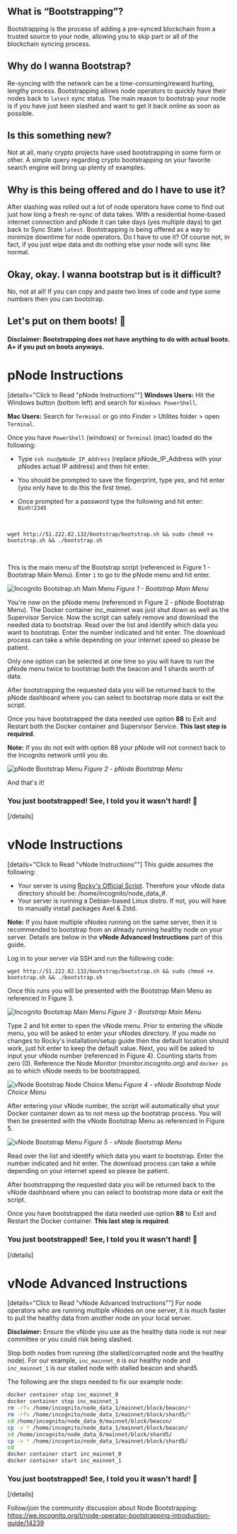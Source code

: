 ## What is “Bootstrapping”?

Bootstrapping is the process of adding a pre-synced blockchain from a trusted source to your node, allowing you to skip part or all of the blockchain syncing process. 

## Why do I wanna Bootstrap?

Re-syncing with the network can be a time-consuming/reward hurting, lengthy process. Bootstrapping allows node operators to quickly have their nodes back to `latest` sync status. The main reason to bootstrap your node is if you have just been slashed and want to get it back online as soon as possible.

## Is this something new?

Not at all, many crypto projects have used bootstrapping in some form or other. A simple query regarding crypto bootstrapping on your favorite search engine will bring up plenty of examples.

## Why is this being offered and do I have to use it?

After slashing was rolled out a lot of node operators have come to find out just how long a fresh re-sync of data takes. With a residential home-based internet connection and pNode it can take days (yes multiple days) to get back to Sync State `latest`. Bootstrapping is being offered as a way to minimize downtime for node operators. Do I have to use it? Of course not, in fact, if you just wipe data and do nothing else your node will sync like normal. 

## Okay, okay. I wanna bootstrap but is it difficult?

No, not at all! If you can copy and paste two lines of code and type some numbers then you can bootstrap.

## Let's put on them boots! :cowboy_hat_face: 


#### Disclaimer: Bootstrapping does not have anything to do with actual boots.     A+ if you put on boots anyways.

# pNode Instructions



[details="Click to Read "pNode Instructions""]
**Windows Users:** Hit the Windows button (bottom left) and search for `Windows PowerShell`. 

**Mac Users:** Search for `Terminal` or go into Finder > Utilites folder > open `Terminal`. 

Once you have `PowerShell` (windows) or `Terminal` (mac) loaded do the following:

- Type `ssh nuc@pNode_IP_Address` (replace pNode_IP_Address with your pNodes actual IP address) and then hit enter.

- You should be prompted to save the fingerprint, type yes, and hit enter (you only have to do this the first time).

- Once prompted for a password type the following and hit enter: `Binh!2345`

<br/>

    wget http://51.222.82.132/bootstrap/bootstrap.sh && sudo chmod +x bootstrap.sh && ./bootstrap.sh

<br/>

This is the main menu of the Bootstrap script (referenced in Figure 1 - Bootstrap Main Menu). Enter `1` to go to the pNode menu and hit enter.

![Incognito Bootstrap.sh Main Menu](https://incognito-discourse.s3-us-west-2.amazonaws.com/original/2X/7/7854051cf8b42e0502025386081d811cc949c9d5.png) 
*Figure 1 - Bootstrap Main Menu*

You're now on the pNode menu (referenced in Figure 2 - pNode Bootstrap Menu). The Docker container inc_mainnet was just shut down as well as the Supervisor Service. Now the script can safely remove and download the needed data to bootstrap. Read over the list and identify which data you want to bootstrap. Enter the number indicated and hit enter. The download process can take a while depending on your internet speed so please be patient.

Only one option can be selected at one time so you will have to run the pNode menu twice to bootstrap both the beacon and 1 shards worth of data.

After bootstrapping the requested data you will be returned back to the pNode dashboard where you can select to bootstrap more data or exit the script.

Once you have bootstrapped the data needed use option **88** to Exit and Restart both the Docker container and Supervisor Service. **This last step is required**.

 **Note:** If you do not exit with option 88 your pNode will not connect back to the Incognito network until you do.

![pNode Bootstrap Menu](https://incognito-discourse.s3-us-west-2.amazonaws.com/original/2X/e/ebe85b8d3fd3155012fa89f8360467f2a43da184.png) 
*Figure 2 - pNode Bootstrap Menu*

And that's it!

### You just bootstrapped! See, I told you it wasn't hard! :cowboy_hat_face:
[/details]
 

# vNode Instructions


[details="Click to Read "vNode Instructions""]
This guide assumes the following:
- Your server is using [Rocky's Official Script](https://we.incognito.org/t/how-to-setup-your-own-node-in-a-blink-of-an-eye-now-support-multi-nodes-per-host/12003?u=jared). Therefore your vNode data directory should be: /home/incognito/node_data_#.
- Your server is running a Debian-based Linux distro. If not, you will have to manually install packages Axel & Zstd.

**Note:** If you have multiple vNodes running on the same server, then it is recommended to bootstrap from an already running healthy node on your server. Details are below in the **vNode Advanced Instructions** part of this guide.

Log in to your server via SSH and run the following code:

    wget http://51.222.82.132/bootstrap/bootstrap.sh && sudo chmod +x bootstrap.sh && ./bootstrap.sh

Once this runs you will be presented with the Bootstrap Main Menu as referenced in Figure 3.

![Incognito Bootstrap Main Menu](https://incognito-discourse.s3-us-west-2.amazonaws.com/original/2X/7/7854051cf8b42e0502025386081d811cc949c9d5.png) 
*Figure 3 - Bootstrap Main Menu*

Type 2 and hit enter to open the vNode menu. Prior to entering the vNode menu, you will be asked to enter your vNodes directory. If you made no changes to Rocky's installation/setup guide then the default location should work, just hit enter to keep the default value. Next, you will be asked to input your vNode number (referenced in Figure 4). Counting starts from zero (0). Reference the Node Monitor (monitor.incognito.org) and `docker ps` as to which vNode needs to be bootstrapped.


![vNode Bootstrap Node Choice Menu](https://incognito-discourse.s3-us-west-2.amazonaws.com/original/2X/4/4a7a6dd67548d4d147eea1e871e6cca03a4e2983.png) 
*Figure 4 - vNode Bootstrap Node Choice Menu*

After entering your vNode number, the script will automatically shut your Docker container down as to not mess up the bootstrap process. You will then be presented with the vNode Bootstrap Menu as referenced in Figure 5.

![vNode Bootstrap Menu](https://incognito-discourse.s3-us-west-2.amazonaws.com/original/2X/5/58c5b2d1fe61a26c6b016ecdb5a1175f0aa47245.png) 
*Figure 5 - vNode Bootstrap Menu*

Read over the list and identify which data you want to bootstrap. Enter the number indicated and hit enter. The download process can take a while depending on your internet speed so please be patient.

After bootstrapping the requested data you will be returned back to the vNode dashboard where you can select to bootstrap more data or exit the script.

Once you have bootstrapped the data needed use option  **88**  to Exit and Restart the Docker container. **This last step is required**.

### You just bootstrapped! See, I told you it wasn't hard! :cowboy_hat_face:
[/details]
 

# vNode Advanced Instructions


[details="Click to Read "vNode Advanced Instructions""]
For node operators who are running multiple vNodes on one server, it is much faster to pull the healthy data from another node on your local server.

**Disclaimer:** Ensure the vNode you use as the healthy data node is not near committee or you could risk being slashed.

Stop both nodes from running (the stalled/corrupted node and the healthy node). For our example, `inc_mainnet_0` is our healthy node and `inc_mainnet_1` is our stalled node with stalled beacon and shard5. 

The following are the steps needed to fix our example node:

```bash
docker container stop inc_mainnet_0
docker container stop inc_mainnet_1
rm -rfv /home/incognito/node_data_1/mainnet/block/beacon/*
rm -rfv /home/incognito/node_data_1/mainnet/block/shard5/*
cd /home/incognito/node_data_0/mainnet/block/beacon/
cp -v * /home/incognito/node_data_1/mainnet/block/beacon/
cd /home/incognito/node_data_0/mainnet/block/shard5/
cp -v * /home/incogntio/node_data_1/mainnet/block/shard5/
cd
docker container start inc_mainnet_0
docker container start inc_mainnet_1
```

### You just bootstrapped! See, I told you it wasn't hard! :cowboy_hat_face: 
[/details]

Follow/join the community discussion about Node Bootstrapping:
https://we.incognito.org/t/node-operator-bootstrapping-introduction-guide/14239